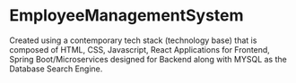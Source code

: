 # EmployeeManagementSystem
Created using a contemporary tech stack (technology base) that is composed of HTML, CSS, Javascript, React Applications for Frontend, Spring Boot/Microservices designed for Backend along with MYSQL as the Database Search Engine.
